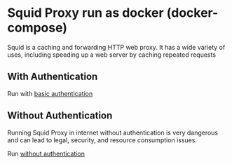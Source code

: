 # Squid Proxy run as docker (docker-compose)

Squid is a caching and forwarding HTTP web proxy. It has a wide variety of uses, including speeding up a web server by caching repeated requests



## With Authentication
Run with [basic authentication](/with_authentication/readme.md)


## Without Authentication
Running Squid Proxy in internet without authentication is very dangerous and can lead to legal, security, and resource consumption issues.

Run [without authentication](/without_authentication/readme.md)




